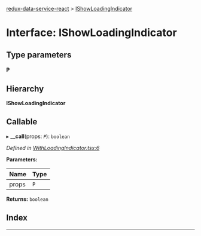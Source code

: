 [redux-data-service-react](../README.md) > [IShowLoadingIndicator](../interfaces/ishowloadingindicator.md)

# Interface: IShowLoadingIndicator

## Type parameters
#### P 
## Hierarchy

**IShowLoadingIndicator**

## Callable
▸ **__call**(props: *`P`*): `boolean`

*Defined in [WithLoadingIndicator.tsx:6](https://github.com/Rediker-Software/redux-data-service-react/blob/bc21036/src/WithLoadingIndicator.tsx#L6)*

**Parameters:**

| Name | Type |
| ------ | ------ |
| props | `P` |

**Returns:** `boolean`

## Index

---

